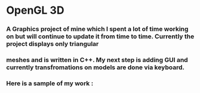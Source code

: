 # OpenGL 3D

### A Graphics project of mine which I spent a lot of time working on but will continue to update it from time to time. Currently the project displays only triangular
### meshes and is written in C++. My next step is adding GUI and currently transfromations on models are done via keyboard.

### Here is a sample of my work :
